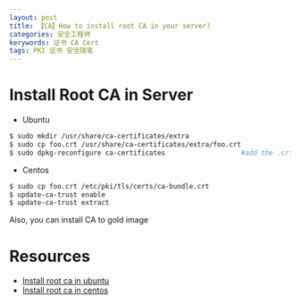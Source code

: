 ```yaml
---
layout: post
title: 【CA】How to install root CA in your server?
categories: 安全工程师
kerywords: 证书 CA Cert 
tags: PKI 证书 安全随笔
---
```


# Install Root CA in Server

* Ubuntu

```bash
$ sudo mkdir /usr/share/ca-certificates/extra
$ sudo cp foo.crt /usr/share/ca-certificates/extra/foo.crt                    #Copy the CA .crt file to this directory
$ sudo dpkg-reconfigure ca-certificates                   #add the .crt file's path relative to /usr/share/ca-certificates to /etc/ca-certificates.conf
```

* Centos

```bash
$ sudo cp foo.crt /etc/pki/tls/certs/ca-bundle.crt
$ update-ca-trust enable
$ update-ca-trust extract
```

Also, you can install CA to gold image

# Resources
* [ Install root ca in ubuntu](https://askubuntu.com/questions/73287/how-do-i-install-a-root-certificate)
* [Install root ca in centos](https://techjourney.net/update-add-ca-certificates-bundle-in-redhat-centos/)